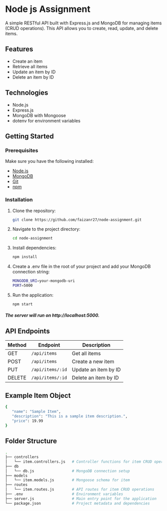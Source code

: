 # Node js Assignment

A simple RESTful API built with Express.js and MongoDB for managing items (CRUD operations). This API allows you to create, read, update, and delete items.

## Features

- Create an item
- Retrieve all items
- Update an item by ID
- Delete an item by ID

## Technologies

- Node.js
- Express.js
- MongoDB with Mongoose
- dotenv for environment variables

## Getting Started

### Prerequisites

Make sure you have the following installed:

- [Node.js](https://nodejs.org/)
- [MongoDB](https://www.mongodb.com/)
- [Git](https://git-scm.com/)
- [npm](https://www.npmjs.com/)

### Installation

1. Clone the repository:

   ```bash
   git clone https://github.com/faizanr27/node-assignment.git
   ```
2. Navigate to the project directory:
   ```bash
   cd node-assignment
   ```
3. Install dependencies:
   ```bash
   npm install
   ```
4. Create a .env file in the root of your project and add your MongoDB connection string:
   ```bash
   MONGODB_URI=your-mongodb-uri
   PORT=5000
   ```
5. Run the application:
   ```bash
   npm start
   ```
 <h5>The server will run on http://localhost:5000.</h5>

## API Endpoints
| Method | Endpoint         | Description            |
|--------|------------------|------------------------|
| GET    | `/api/items`      | Get all items          |
| POST   | `/api/items`      | Create a new item      |
| PUT    | `/api/items/:id`  | Update an item by ID   |
| DELETE | `/api/items/:id`  | Delete an item by ID   |

## Example Item Object
   ```bash
   {
      "name": "Sample Item",
      "description": "This is a sample item description.",
      "price": 19.99
   }

   ```
## Folder Structure
```bash
.
├── controllers
│   └── item.controllers.js   # Controller functions for item CRUD operations
├── db
│   └── db.js                 # MongoDB connection setup
├── models
│   └── item.models.js        # Mongoose schema for item
├── routes
│   └── item.routes.js        # API routes for item CRUD operations
├── .env                      # Environment variables
├── server.js                 # Main entry point for the application
└── package.json              # Project metadata and dependencies
```
